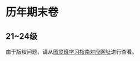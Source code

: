 # 历年期末卷
## 21~24级
由于版权问题，请从[图灵班学习指南对应网址](https://zju-turing.github.io/TuringCourses/math_phys/math_analysis1/)进行查看。